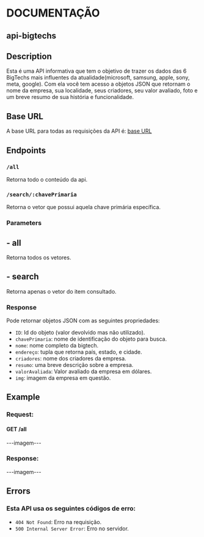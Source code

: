 # DOCUMENTAÇÃO

## api-bigtechs

## Description
Esta é uma API informativa que tem o objetivo de trazer os dados das 6 BigTechs mais influentes da atualidade(microsoft, samsung, apple, sony, meta, google). Com ela você tem acesso a objetos JSON que retornam o nome da empresa, sua localidade, seus criadores, seu valor avaliado, foto e um breve resumo de sua história e funcionalidade.

## Base URL
A base URL para todas as requisições da API é:
[base URL](https://dizzy-knickers-fawn.cyclic.app/all)

## Endpoints

### `/all`
Retorna todo o conteúdo da api.

### `/search/:chavePrimaria`
Retorna o vetor que possui aquela chave primária específica.

### Parameters

## - all
  Retorna todos os vetores.
## - search
  Retorna apenas o vetor do item consultado.

### Response

Pode retornar objetos JSON com as seguintes propriedades:

- `ID`: Id do objeto (valor devolvido mas não utilizado).
- `chavePrimaria`: nome de identificação do objeto para busca.
- `nome`: nome completo da bigtech.
- `endereço`: tupla que retorna país, estado, e cidade.
- `criadores`: nome dos criadores da empresa.
- `resumo`: uma breve descrição sobre a empresa.
- `valorAvaliada`: Valor avaliado da empresa em dólares.
- `img`: imagem da empresa em questão.

 
## Example

### Request:

#### GET /all
---imagem---

### Response:
---imagem---

## Errors

### Esta API usa os seguintes códigos de erro:

- `404 Not Found`: Erro na requisição.
- `500 Internal Server Error`: Erro no servidor.

